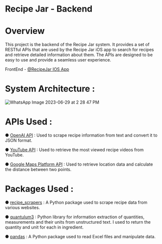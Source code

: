# Recipe Jar - Backend 

# Overview

This project is the backend of the Recipe Jar system. It provides a set of RESTful APIs that are used by the Recipe Jar iOS app to search for recipes and retrieve detailed information about them. The APIs are designed to be easy to use and provide a seamless user experience.

FrontEnd - [@RecipeJar IOS App](https://github.com/othmansh0/Recipe-Jar)


# System Architecture :
![WhatsApp Image 2023-06-29 at 2 28 47 PM](https://github.com/shadiAl-Jaradat/Recipe-Jar/assets/94618324/2a47de50-8299-42f0-a96c-62a653a99cec)


# APIs Used : 

●  [OpenAI API](https://openai.com/blog/openai-api) : Used to scrape recipe information from text and convert it to JSON format.
 
●  [YouTube API](https://developers.google.com/youtube) : Used to retrieve the most viewed recipe videos from YouTube.

●  [Google Maps Platform API](https://mapsplatform.google.com) : Used to retrieve location data and calculate the distance between two points.


# Packages Used :

●  [recipe_scrapers](https://github.com/hhursev/recipe-scrapers) : A Python package used to scrape recipe data from various websites.

●  [quantulum3](https://github.com/nielstron/quantulum3) : Python library for information extraction of quantities, measurements and their units from          unstructured text. I used to return the quantity and unit for each in ingredient.

●  [pandas](https://pandas.pydata.org/docs/getting_started/overview.html#:~:text=pandas%20is%20a%20Python%20package,world%20data%20analysis%20in%20Python.) : A Python package used to read Excel files and manipulate data.
